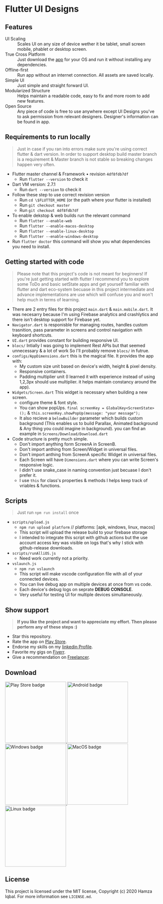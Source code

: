 # Flutter UI Designs

## Features

<dl>
  <dt>UI Scaling</dt>
  <dd>Scales UI on any size of device wether it be tablet, small screen mobile, phablet or desktop screen.</dd>

  <dt>True Cross Platform</dt>
  <dd>Just download the <a href="#downloads">app</a> for your OS and run it without installing any dependencies.</dd>

  <dt>Offline-first</dt>
  <dd>Run app without an internet connection. All assets are saved locally.</dd>
  
  <dt>Simple UI</dt>
  <dd>Just simple and straight forward UI.</dd>

  <dt>Modularized Structure</dt>
  <dd>Helps maintain a readable code, easy to fix and more room to add new features.</dd>

  <dt>Open Source</dt>
  <dd>Any piece of code is free to use anywhere except UI Designs you've to ask permission from relevant designers. Designer's information can be found in app.</dd>
</dl>

## Requirements to run locally

> Just in case if you ran into errors make sure you're using correct flutter & dart version. In order to support desktop build master branch is a requirement & Master branch is not stable so breaking changes happen very often.

- Flutter master channel & Framework • revision `4df8fdb7df`
  - Run `flutter --version` to check it
- Dart VM version: 2.7.1
  - Run `dart --version` to check it
- Follow these step to use correct revision version
  - Run `cd \$FLUTTER_HOME` (or the path where your flutter is installed)
  - Run `git checkout master`
  - Run `git checkout 4df8fdb7df`
- To enable dekstop & web builds run the relevant command
  - Run `flutter --enable-web`
  - Run `flutter --enable-macos-desktop`
  - Run `flutter --enable-linux-desktop`
  - Run `flutter --enable-windows-desktop`
- Run `flutter doctor` this command will show you what dependencies you need to install.

## Getting started with code

> Please note that this project's code is not meant for beginners! If you're just getting started with flutter I recommend you to explore some ToDo and basic setState apps and get yourself familiar with flutter and dart eco-system becuase in this project intermediate and advance implementations are use which will confuse you and won't help much in terms of learning.

- There are 2 entry files for this project `main.dart` & `main.mobile.dart`. It was necesarry because I'm using Firebase analytics and crashlytics and there isn't desktop support for Firebase yet.
- `Navigator.dart` is responisble for managing routes, handles custom trasnition, pass parameter in screens and control navigation with keyboard shortcuts.
- `UI.dart` provides constant for building responsive UI.
- `blocs/` Intially I was going to implement Rest APIs but that seemed unnecessary & a lot of work So I'll probably remove `blocs/` in futrue.
- `configs/AppDimensions.dart` this is the magical file. It provides the app with:
  - My custom size unit based on device's width, height & pixel density.
  - Responsive containers.
  - Padding multiplier unit (I learned it with experience instead of using 1,2,3px should use multiplier. it helps maintain constancy around the app).
- `Widgets/Screen.dart` This widget is necessary when building a new screen.
  - configure theme & font style.
  - You can show popUps. `final screenKey = GlobalKey<ScreenState>();` & `this.screenKey.showPopUp(message: "your message");`
  - It also recieve a `belowBuilder` parameter which builds custom background (This enables us to build Parallax, Animated background & Any thing you could imagine in background). you can find an example in `Screens/Download/Download.dart`
- Code structure is pretty much simple.
  - Don't import anything form ScreenA in ScreenB.
  - Don't import anthing from Screen/Widget in universal files.
  - Don't import anthing from ScreenA specific Widget in universal files.
  - Each Screen will have `Dimensions.dart` where you can write Screen's responsive logic.
  - I didn't use snake_case in naming convention just becuase I don't prefer it.
  - I use `this` for class's properties & methods I helps keep track of vriables & functions.

## Scripts

> Just run `npm run install` once

- `scripts/upload.js`
  - `npm run upload platform` // platforms: [apk, windows, linux, macos]
  - This script will upload the release build to your firebase storage
  - I intended to integrate this script with github actions but the use account access key was visible on logs that's why I stick with github-release downloads.
- `scripts/runAlliOS.js`
  - Need work currently not a priority.
- `vslaunch.js`
  - `npm run vslaunch`
  - This script will make vscode configuration file with all of your connected devices.
  - You can live debug app on multiple devices at once from vs code.
  - Each device's debug logs on seprate **DEBUG CONSOLE**.
  - Very useful for testing UI for multiple devices simultaneously.

## Show support

> **If you like the project and want to appreciate my effort. Then please perform any of these steps :)**

- Star this repository.
- Rate the app on <a href="https://play.google.com/store/apps/details?id=com.onemdev.flutter_ui_challenges" target="_playstore">Play Store</a>.
- Endorse my skills on my <a href="https://www.linkedin.com/in/hackerhgl" target="linkedin">linkedin Profile</a>.
- Favorite my gigs on <a href="https://www.fiverr.com/hackerhgl" target="fiver">Fiverr</a>.
- Give a recommendation on <a href="https://www.freelancer.com/u/hackerhgl" target="freelance">Freelancer</a>.

## Download

<div id="downloads">
  <a href="https://play.google.com/store/apps/details?id=com.onemdev.flutter_ui_challenges">
    <img src="https://raw.githubusercontent.com/hackerhgl/flutter-ui-designs/master/.github/assets/google-play.png" alt="Play Store badge" width="200" />
  </a>
  <a href="https://github.com/hackerhgl/flutter-ui-designs/releases/latest/download/app-release.apk">
    <img src="https://raw.githubusercontent.com/hackerhgl/flutter-ui-designs/master/.github/assets/android.png" alt="Android badge" width="200" />
  </a>
  <a href="https://github.com/hackerhgl/flutter-ui-designs/releases/latest/download/windows-release.zip">
    <img src="https://raw.githubusercontent.com/hackerhgl/flutter-ui-designs/master/.github/assets/windows.png" alt="Windows badge" width="200" />
  </a>
  <a href="https://github.com/hackerhgl/flutter-ui-designs/releases/latest/download/macos-release.zip">
    <img src="https://raw.githubusercontent.com/hackerhgl/flutter-ui-designs/master/.github/assets/macos.png" alt="MacOS badge"  width="200" />
  </a>
  <a href="https://github.com/hackerhgl/flutter-ui-designs/releases/latest/download/linux-release.zip">
    <img src="https://raw.githubusercontent.com/hackerhgl/flutter-ui-designs/master/.github/assets/linux.png" alt="Linux badge"  width="200"/>
  </a>
</div>

## License

This project is licensed under the MIT license, Copyright (c) 2020 Hamza Iqbal. For more information see `LICENSE.md`.
